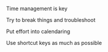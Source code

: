 Time management is key

Try to break things and troubleshoot

Put effort into calendaring

Use shortcut keys as much as possible
